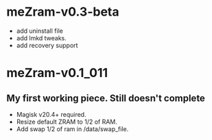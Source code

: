 # meZram-v0.3-beta
  - add uninstall file
  - add lmkd tweaks.
  - add recovery support

# meZram-v0.1_011
## My first working piece. Still doesn't complete
  - Magisk v20.4+ required.
  - Resize default ZRAM to 1/2 of RAM.
  - Add swap 1/2 of ram in /data/swap_file.